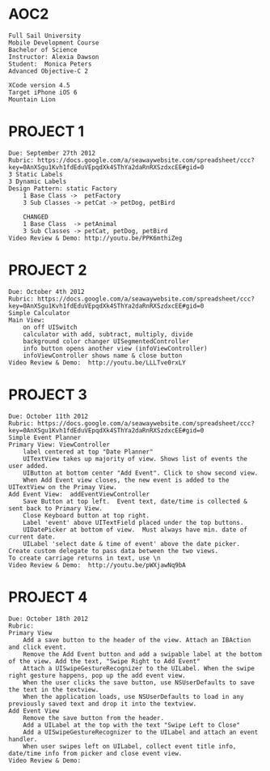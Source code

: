 AOC2
====
	Full Sail University
	Mobile Development Course
	Bachelor of Science
	Instructor: Alexia Dawson
	Student:  Monica Peters
	Advanced Objective-C 2

	XCode version 4.5
	Target iPhone iOS 6
	Mountain Lion

PROJECT 1
==========
	Due: September 27th 2012
	Rubric: https://docs.google.com/a/seawaywebsite.com/spreadsheet/ccc?key=0AnXSgu1Kvh1fdEduVEpqdXk4SThYa2daRnRXSzdxcEE#gid=0
	3 Static Labels
	3 Dynamic Labels
	Design Pattern: static Factory
		1 Base Class ->  petFactory
		3 Sub Classes -> petCat -> petDog, petBird

		CHANGED
		1 Base Class  -> petAnimal
		3 Sub Classes -> petCat, petDog, petBird
	Video Review & Demo: http://youtu.be/PPK6mthiZeg

PROJECT 2
==========
	Due: October 4th 2012
	Rubric: https://docs.google.com/a/seawaywebsite.com/spreadsheet/ccc?key=0AnXSgu1Kvh1fdEduVEpqdXk4SThYa2daRnRXSzdxcEE#gid=0
	Simple Calculator
	Main View: 
		on off UISwitch
		calculator with add, subtract, multiply, divide
		background color changer UISegmentedController
		info button opens another view (infoViewController)
		infoViewController shows name & close button
	Video Review & Demo:  http://youtu.be/LLLTve0rxLY

PROJECT 3
==========
	Due: October 11th 2012
	Rubric: https://docs.google.com/a/seawaywebsite.com/spreadsheet/ccc?key=0AnXSgu1Kvh1fdEduVEpqdXk4SThYa2daRnRXSzdxcEE#gid=0
	Simple Event Planner
	Primary View: ViewController
		label centered at top "Date Planner"
		UITextView takes up majority of view. Shows list of events the user added.
		UIButton at bottom center "Add Event". Click to show second view.
		When Add Event view closes, the new event is added to the UITextView on the Primay View.
	Add Event View:  addEventViewController
		Save Button at top left.  Event text, date/time is collected & sent back to Primary View.
		Close Keyboard button at top right. 
		Label 'event' above UITextField placed under the top buttons.
		UIDatePicker at bottom of view.  Must always have min. date of current date.
		UILabel 'select date & time of event' above the date picker.
	Create custom delegate to pass data between the two views. 
	To create carriage returns in text, use \n
	Video Review & Demo:  http://youtu.be/pWXjawNq9bA

PROJECT 4
==========
	Due: October 18th 2012
	Rubric:
	Primary View
	    Add a save button to the header of the view. Attach an IBAction and click event.
	    Remove the Add Event button and add a swipable label at the bottom of the view. Add the text, "Swipe Right to Add Event"
	    Attach a UISwipeGestureRecognizer to the UILabel. When the swipe right gesture happens, pop up the add event view.
	    When the user clicks the save button, use NSUserDefaults to save the text in the textview.
	    When the application loads, use NSUserDefaults to load in any previously saved text and drop it into the textview.
	Add Event View
	    Remove the save button from the header.
	    Add a UILabel at the top with the text "Swipe Left to Close"
	    Add a UISwipeGestureRecognizer to the UILabel and attach an event handler.
	    When user swipes left on UILabel, collect event title info, date/time info from picker and close event view.
	Video Review & Demo: 